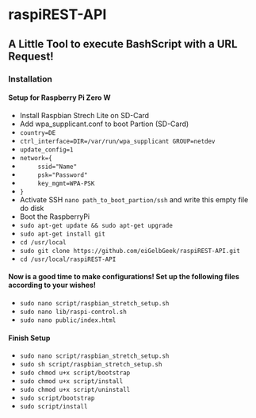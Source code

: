 # raspiREST-API

## A Little Tool to execute BashScript with a URL Request!

### Installation

#### Setup for Raspberry Pi Zero W
* Install Raspbian Strech Lite on SD-Card
* Add wpa_supplicant.conf to boot Partion (SD-Card)
* `country=DE`
* `ctrl_interface=DIR=/var/run/wpa_supplicant GROUP=netdev`
* `update_config=1`
* `network={`
* `     ssid="Name"`
* `     psk="Password"`
* `     key_mgmt=WPA-PSK`
* `}`
* Activate SSH `nano path_to_boot_partion/ssh` and write this empty file do disk
* Boot the RaspberryPi
* `sudo apt-get update && sudo apt-get upgrade`
* `sudo apt-get install git`
* `cd /usr/local`
* `sudo git clone https://github.com/eiGelbGeek/raspiREST-API.git`
* `cd /usr/local/raspiREST-API`

#### Now is a good time to make configurations! Set up the following files according to your wishes!
* `sudo nano script/raspbian_stretch_setup.sh`
* `sudo nano lib/raspi-control.sh`
* `sudo nano public/index.html`

#### Finish Setup
* `sudo nano script/raspbian_stretch_setup.sh`
* `sudo sh script/raspbian_stretch_setup.sh`
* `sudo chmod u+x script/bootstrap`
* `sudo chmod u+x script/install`
* `sudo chmod u+x script/uninstall`
* `sudo script/bootstrap`
* `sudo script/install`
